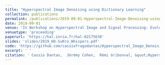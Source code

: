 ```yaml
---
title: "Hyperspectral Image Denoising using Dictionary Learning"
collection: publications
permalink: /publications/2019-09-01-Hyperspectral-Image-Denoising-using-Dictionary-Learning
date: 2019-09-01
venue: 'In Workshop on Hyperspectral Image and Signal Processing: Evolution in Remote Sensing (WHISPERS)'
venuetype: 'proceeding'
paperurl: 'https://hal.inria.fr/hal-02175630'
slides: 'slides/2019_HO-SuKro_Whispers.pdf'
code: 'https://github.com/cassiofragadantas/Hyperspectral_Image_Denoising_DL'
excerpt: ' '
citation: ' Cassio Dantas,  Jérémy Cohen,  Rémi Gribonval, &quot;Hyperspectral Image Denoising using Dictionary Learning.&quot; In Workshop on Hyperspectral Image and Signal Processing: Evolution in Remote Sensing (WHISPERS), 2019.'
---
```

